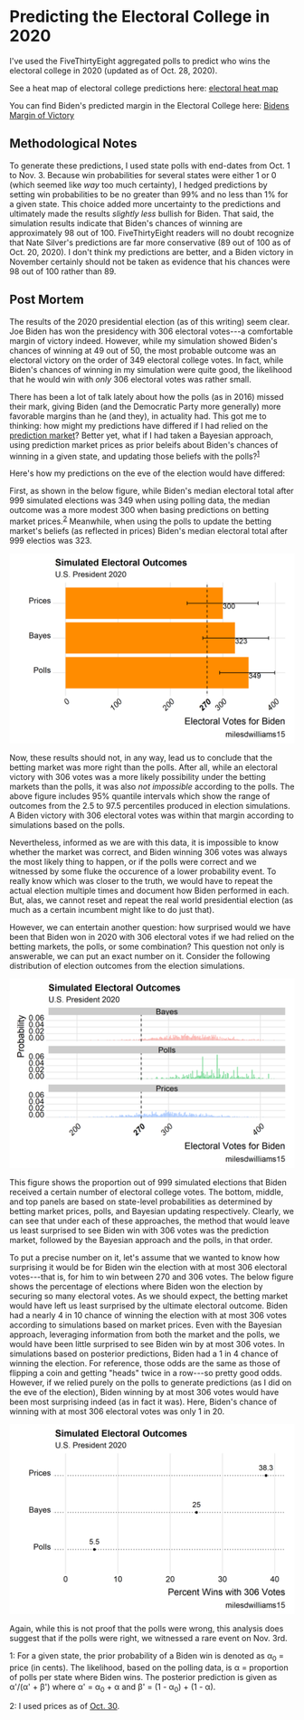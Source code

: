 # Predicting the Electoral College in 2020
I've used the FiveThirtyEight aggregated polls to predict who wins the electoral college in 2020 (updated as of Oct. 28, 2020).

See a heat map of electoral college predictions here: [electoral heat map](https://github.com/milesdwilliams15/predicting-the-electoral-college-2020/blob/main/03_figures/electoral_map.pdf)

You can find Biden's predicted margin in the Electoral College here: [Bidens Margin of Victory](https://github.com/milesdwilliams15/predicting-the-electoral-college-2020/blob/main/03_figures/expected-margin.pdf)

## Methodological Notes

To generate these predictions, I used state polls with end-dates from Oct. 1 to Nov. 3. Because win probabilities for several states were either 1 or 0 (which seemed like *way* too much certainty), I hedged predictions by setting win probabilities to be no greater than 99% and no less than 1% for a given state. This choice added more uncertainty to the predictions and ultimately made the results *slightly less* bullish for Biden. That said, the simulation results indicate that Biden's chances of winning are approximately 98 out of 100. FiveThirtyEight readers will no doubt recognize that Nate Silver's predictions are far more conservative (89 out of 100 as of Oct. 20, 2020). I don't think my predictions are better, and a Biden victory in November certainly should not be taken as evidence that his chances were 98 out of 100 rather than 89.

## Post Mortem

The results of the 2020 presidential election (as of this writing) seem clear. Joe Biden has won the presidency with 306 electoral votes---a comfortable margin of victory indeed. However, while my simulation showed Biden's chances of winning at 49 out of 50, the most probable outcome was an electoral victory on the order of 349 electoral college votes. In fact, while Biden's chances of winning in my simulation were quite good, the likelihood that he would win with *only* 306 electoral votes was rather small.

There has been a lot of talk lately about how the polls (as in 2016) missed their mark, giving Biden (and the Democratic Party more generally) more favorable margins than he (and they), in actuality had. This got me to thinking: how might my predictions have differed if I had relied on the [prediction market](https://www.predictit.org/)? Better yet, what if I had taken a Bayesian approach, using prediction market prices as prior beleifs about Biden's chances of winning in a given state, and updating those beliefs with the polls?<sup>[1](#myfootnote1)</sup>

Here's how my predictions on the eve of the election would have differed:

First, as shown in the below figure, while Biden's median electoral total after 999 simulated elections was 349 when using polling data, the median outcome was a more modest 300 when basing predictions on betting market prices.<sup>[2](#myfootnote2)</sup> Meanwhile, when using the polls to update the betting market's beliefs (as reflected in prices) Biden's median electoral total after 999 electios was 323.

![Election Outcomes](https://github.com/milesdwilliams15/predicting-the-electoral-college-2020/blob/main/03_figures/expected-margin.png)

Now, these results should not, in any way, lead us to conclude that the betting market was more right than the polls. After all, while an electoral victory with 306 votes was a more likely possibility under the betting markets than the polls, it was also *not impossible* according to the polls. The above figure includes 95% quantile intervals which show the range of outcomes from the 2.5 to 97.5 percentiles produced in election simulations. A Biden victory with 306 electoral votes was within that margin according to simulations based on the polls. 

Nevertheless, informed as we are with this data, it is impossible to know whether the market was correct, and Biden winning 306 votes was always the most likely thing to happen, or if the polls were correct and we witnessed by some fluke the occurence of a lower probability event. To really know which was closer to the truth, we would have to repeat the actual election multiple times and document how Biden performed in each. But, alas, we cannot reset and repeat the real world presidential election (as much as a certain incumbent might like to do just that).

However, we can entertain another question: how surprised would we have been that Biden won in 2020 with 306 electoral votes if we had relied on the betting markets, the polls, or some combination? This question not only is answerable, we can put an exact number on it. Consider the following distribution of election outcomes from the election simulations.

![distribution](https://github.com/milesdwilliams15/predicting-the-electoral-college-2020/blob/main/03_figures/distribution.png)

This figure shows the proportion out of 999 simulated elections that Biden received a certain number of electoral college votes. The bottom, middle, and top panels are based on state-level probabilities as determined by betting market prices, polls, and Bayesian updating respectively. Clearly, we can see that under each of these approaches, the method that would leave us least surprised to see Biden win with 306 votes was the prediction market, followed by the Bayesian approach and the polls, in that order.

To put a precise number on it, let's assume that we wanted to know how surprising it would be for Biden win the election with at most 306 electoral votes---that is, for him to win between 270 and 306 votes. The below figure shows the percentage of elections where Biden won the election by securing so many electoral votes. As we should expect, the betting market would have left us least surprised by the ultimate electoral outcome. Biden had a nearly 4 in 10 chance of winning the election with at most 306 votes according to simulations based on market prices. Even with the Bayesian approach, leveraging information from both the market and the polls, we would have been little surprised to see Biden win by at most 306 votes. In simulations based on posterior predictions, Biden had a 1 in 4 chance of winning the election. For reference, those odds are the same as those of flipping a coin and getting "heads" twice in a row---so pretty good odds. However, if we relied purely on the polls to generate predictions (as I did on the eve of the election), Biden winning by at most 306 votes would have been most surprising indeed (as in fact it was). Here, Biden's chance of winning with at most 306 electoral votes was only 1 in 20.

![surprise](https://github.com/milesdwilliams15/predicting-the-electoral-college-2020/blob/main/03_figures/surprise.png)

Again, while this is not proof that the polls were wrong, this analysis does suggest that if the polls were right, we witnessed a rare event on Nov. 3rd.

<a name="myfootnote1">1</a>: For a given state, the prior probability of a Biden win is denoted as &alpha;<sub>0</sub> = price (in cents). The likelihood, based on the polling data, is &alpha; = proportion of polls per state where Biden wins. The posterior prediction is given as &alpha;'/(&alpha;' + &beta;') where &alpha;' = &alpha;<sub>0</sub> + &alpha; and &beta;' = (1 - &alpha;<sub>0</sub>) + (1 - &alpha;).

<a name="myfootnote2">2</a>: I used prices as of [Oct. 30](https://analysis.predictit.org/).
